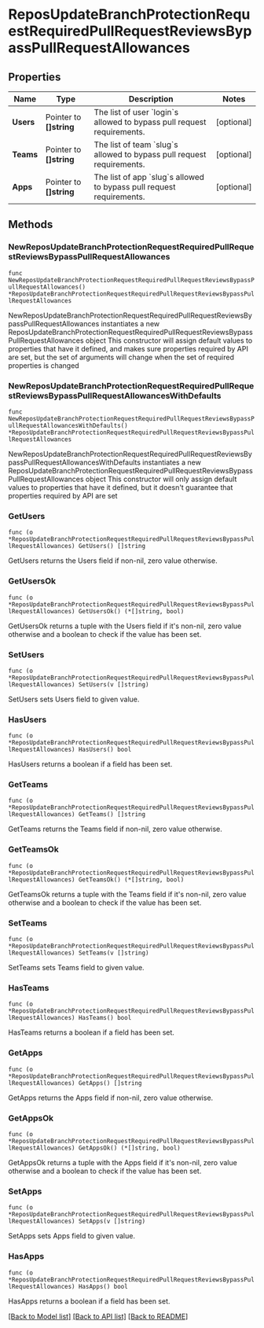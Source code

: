 # ReposUpdateBranchProtectionRequestRequiredPullRequestReviewsBypassPullRequestAllowances

## Properties

Name | Type | Description | Notes
------------ | ------------- | ------------- | -------------
**Users** | Pointer to **[]string** | The list of user &#x60;login&#x60;s allowed to bypass pull request requirements. | [optional] 
**Teams** | Pointer to **[]string** | The list of team &#x60;slug&#x60;s allowed to bypass pull request requirements. | [optional] 
**Apps** | Pointer to **[]string** | The list of app &#x60;slug&#x60;s allowed to bypass pull request requirements. | [optional] 

## Methods

### NewReposUpdateBranchProtectionRequestRequiredPullRequestReviewsBypassPullRequestAllowances

`func NewReposUpdateBranchProtectionRequestRequiredPullRequestReviewsBypassPullRequestAllowances() *ReposUpdateBranchProtectionRequestRequiredPullRequestReviewsBypassPullRequestAllowances`

NewReposUpdateBranchProtectionRequestRequiredPullRequestReviewsBypassPullRequestAllowances instantiates a new ReposUpdateBranchProtectionRequestRequiredPullRequestReviewsBypassPullRequestAllowances object
This constructor will assign default values to properties that have it defined,
and makes sure properties required by API are set, but the set of arguments
will change when the set of required properties is changed

### NewReposUpdateBranchProtectionRequestRequiredPullRequestReviewsBypassPullRequestAllowancesWithDefaults

`func NewReposUpdateBranchProtectionRequestRequiredPullRequestReviewsBypassPullRequestAllowancesWithDefaults() *ReposUpdateBranchProtectionRequestRequiredPullRequestReviewsBypassPullRequestAllowances`

NewReposUpdateBranchProtectionRequestRequiredPullRequestReviewsBypassPullRequestAllowancesWithDefaults instantiates a new ReposUpdateBranchProtectionRequestRequiredPullRequestReviewsBypassPullRequestAllowances object
This constructor will only assign default values to properties that have it defined,
but it doesn't guarantee that properties required by API are set

### GetUsers

`func (o *ReposUpdateBranchProtectionRequestRequiredPullRequestReviewsBypassPullRequestAllowances) GetUsers() []string`

GetUsers returns the Users field if non-nil, zero value otherwise.

### GetUsersOk

`func (o *ReposUpdateBranchProtectionRequestRequiredPullRequestReviewsBypassPullRequestAllowances) GetUsersOk() (*[]string, bool)`

GetUsersOk returns a tuple with the Users field if it's non-nil, zero value otherwise
and a boolean to check if the value has been set.

### SetUsers

`func (o *ReposUpdateBranchProtectionRequestRequiredPullRequestReviewsBypassPullRequestAllowances) SetUsers(v []string)`

SetUsers sets Users field to given value.

### HasUsers

`func (o *ReposUpdateBranchProtectionRequestRequiredPullRequestReviewsBypassPullRequestAllowances) HasUsers() bool`

HasUsers returns a boolean if a field has been set.

### GetTeams

`func (o *ReposUpdateBranchProtectionRequestRequiredPullRequestReviewsBypassPullRequestAllowances) GetTeams() []string`

GetTeams returns the Teams field if non-nil, zero value otherwise.

### GetTeamsOk

`func (o *ReposUpdateBranchProtectionRequestRequiredPullRequestReviewsBypassPullRequestAllowances) GetTeamsOk() (*[]string, bool)`

GetTeamsOk returns a tuple with the Teams field if it's non-nil, zero value otherwise
and a boolean to check if the value has been set.

### SetTeams

`func (o *ReposUpdateBranchProtectionRequestRequiredPullRequestReviewsBypassPullRequestAllowances) SetTeams(v []string)`

SetTeams sets Teams field to given value.

### HasTeams

`func (o *ReposUpdateBranchProtectionRequestRequiredPullRequestReviewsBypassPullRequestAllowances) HasTeams() bool`

HasTeams returns a boolean if a field has been set.

### GetApps

`func (o *ReposUpdateBranchProtectionRequestRequiredPullRequestReviewsBypassPullRequestAllowances) GetApps() []string`

GetApps returns the Apps field if non-nil, zero value otherwise.

### GetAppsOk

`func (o *ReposUpdateBranchProtectionRequestRequiredPullRequestReviewsBypassPullRequestAllowances) GetAppsOk() (*[]string, bool)`

GetAppsOk returns a tuple with the Apps field if it's non-nil, zero value otherwise
and a boolean to check if the value has been set.

### SetApps

`func (o *ReposUpdateBranchProtectionRequestRequiredPullRequestReviewsBypassPullRequestAllowances) SetApps(v []string)`

SetApps sets Apps field to given value.

### HasApps

`func (o *ReposUpdateBranchProtectionRequestRequiredPullRequestReviewsBypassPullRequestAllowances) HasApps() bool`

HasApps returns a boolean if a field has been set.


[[Back to Model list]](../README.md#documentation-for-models) [[Back to API list]](../README.md#documentation-for-api-endpoints) [[Back to README]](../README.md)


